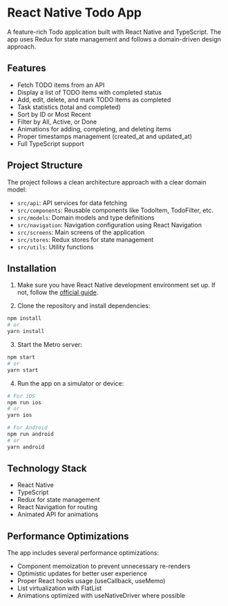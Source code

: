 # React Native Todo App

A feature-rich Todo application built with React Native and TypeScript. The app uses Redux for state management and follows a domain-driven design approach.

## Features

- Fetch TODO items from an API
- Display a list of TODO items with completed status
- Add, edit, delete, and mark TODO items as completed
- Task statistics (total and completed)
- Sort by ID or Most Recent
- Filter by All, Active, or Done
- Animations for adding, completing, and deleting items
- Proper timestamps management (created_at and updated_at)
- Full TypeScript support

## Project Structure

The project follows a clean architecture approach with a clear domain model:

- `src/api`: API services for data fetching
- `src/components`: Reusable components like TodoItem, TodoFilter, etc.
- `src/models`: Domain models and type definitions
- `src/navigation`: Navigation configuration using React Navigation
- `src/screens`: Main screens of the application
- `src/stores`: Redux stores for state management
- `src/utils`: Utility functions

## Installation

1. Make sure you have React Native development environment set up. If not, follow the [official guide](https://reactnative.dev/docs/environment-setup).

2. Clone the repository and install dependencies:

```bash
npm install
# or
yarn install
```

3. Start the Metro server:

```bash
npm start
# or
yarn start
```

4. Run the app on a simulator or device:

```bash
# For iOS
npm run ios
# or
yarn ios

# For Android
npm run android
# or
yarn android
```

## Technology Stack

- React Native
- TypeScript
- Redux for state management
- React Navigation for routing
- Animated API for animations

## Performance Optimizations

The app includes several performance optimizations:

- Component memoization to prevent unnecessary re-renders
- Optimistic updates for better user experience
- Proper React hooks usage (useCallback, useMemo)
- List virtualization with FlatList
- Animations optimized with useNativeDriver where possible
